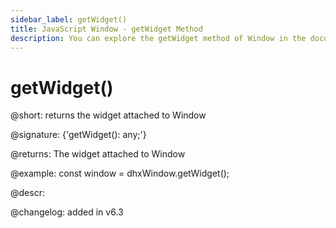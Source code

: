 ```yaml
---
sidebar_label: getWidget()
title: JavaScript Window - getWidget Method 
description: You can explore the getWidget method of Window in the documentation of the DHTMLX JavaScript UI library. Browse developer guides and API reference, try out code examples and live demos, and download a free 30-day evaluation version of DHTMLX Suite 7.
---
```


# getWidget()

@short: returns the widget attached to Window

@signature: {'getWidget(): any;'}

@returns:
The widget attached to Window

@example:
const window = dhxWindow.getWidget(); 

@descr:

@changelog:
added in v6.3
